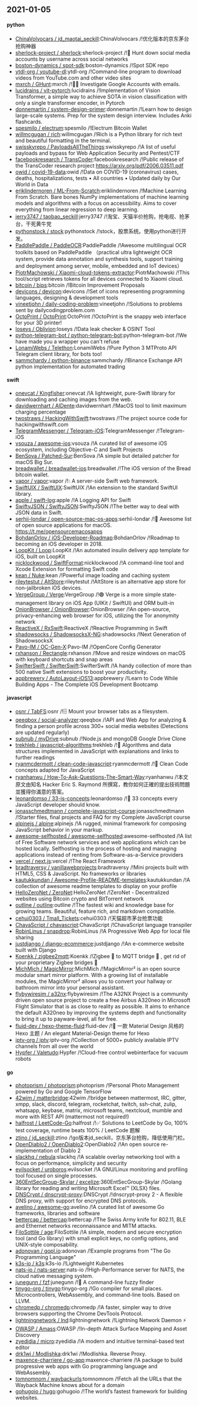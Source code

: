 ## 2021-01-05

#### python
* [ChinaVolvocars / jd_maotai_seckill](https://github.com/ChinaVolvocars/jd_maotai_seckill):ChinaVolvocars /!优化版本的京东茅台抢购神器
* [sherlock-project / sherlock](https://github.com/sherlock-project/sherlock):sherlock-project /!🔎
Hunt down social media accounts by username across social networks
* [boston-dynamics / spot-sdk](https://github.com/boston-dynamics/spot-sdk):boston-dynamics /!Spot SDK repo
* [ytdl-org / youtube-dl](https://github.com/ytdl-org/youtube-dl):ytdl-org /!Command-line program to download videos from YouTube.com and other video sites
* [mxrch / GHunt](https://github.com/mxrch/GHunt):mxrch /!🕵️‍♂️
Investigate Google Accounts with emails.
* [lucidrains / vit-pytorch](https://github.com/lucidrains/vit-pytorch):lucidrains /!Implementation of Vision Transformer, a simple way to achieve SOTA in vision classification with only a single transformer encoder, in Pytorch
* [donnemartin / system-design-primer](https://github.com/donnemartin/system-design-primer):donnemartin /!Learn how to design large-scale systems. Prep for the system design interview. Includes Anki flashcards.
* [spesmilo / electrum](https://github.com/spesmilo/electrum):spesmilo /!Electrum Bitcoin Wallet
* [willmcgugan / rich](https://github.com/willmcgugan/rich):willmcgugan /!Rich is a Python library for rich text and beautiful formatting in the terminal.
* [swisskyrepo / PayloadsAllTheThings](https://github.com/swisskyrepo/PayloadsAllTheThings):swisskyrepo /!A list of useful payloads and bypass for Web Application Security and Pentest/CTF
* [facebookresearch / TransCoder](https://github.com/facebookresearch/TransCoder):facebookresearch /!Public release of the TransCoder research project https://arxiv.org/pdf/2006.03511.pdf
* [owid / covid-19-data](https://github.com/owid/covid-19-data):owid /!Data on COVID-19 (coronavirus) cases, deaths, hospitalizations, tests • All countries • Updated daily by Our World in Data
* [eriklindernoren / ML-From-Scratch](https://github.com/eriklindernoren/ML-From-Scratch):eriklindernoren /!Machine Learning From Scratch. Bare bones NumPy implementations of machine learning models and algorithms with a focus on accessibility. Aims to cover everything from linear regression to deep learning.
* [jerry3747 / taobao_seckill](https://github.com/jerry3747/taobao_seckill):jerry3747 /!淘宝、天猫半价抢购，抢电视、抢茅台，干死黄牛党
* [pythonstock / stock](https://github.com/pythonstock/stock):pythonstock /!stock，股票系统。使用python进行开发。
* [PaddlePaddle / PaddleOCR](https://github.com/PaddlePaddle/PaddleOCR):PaddlePaddle /!Awesome multilingual OCR toolkits based on PaddlePaddle （practical ultra lightweight OCR system, provide data annotation and synthesis tools, support training and deployment among server, mobile, embedded and IoT devices）
* [PiotrMachowski / Xiaomi-cloud-tokens-extractor](https://github.com/PiotrMachowski/Xiaomi-cloud-tokens-extractor):PiotrMachowski /!This tool/script retrieves tokens for all devices connected to Xiaomi cloud.
* [bitcoin / bips](https://github.com/bitcoin/bips):bitcoin /!Bitcoin Improvement Proposals
* [devicons / devicon](https://github.com/devicons/devicon):devicons /!Set of icons representing programming languages, designing & development tools
* [vineetjohn / daily-coding-problem](https://github.com/vineetjohn/daily-coding-problem):vineetjohn /!Solutions to problems sent by dailycodingproblem.com
* [OctoPrint / OctoPrint](https://github.com/OctoPrint/OctoPrint):OctoPrint /!OctoPrint is the snappy web interface for your 3D printer!
* [loseys / Oblivion](https://github.com/loseys/Oblivion):loseys /!Data leak checker & OSINT Tool
* [python-telegram-bot / python-telegram-bot](https://github.com/python-telegram-bot/python-telegram-bot):python-telegram-bot /!We have made you a wrapper you can't refuse
* [LonamiWebs / Telethon](https://github.com/LonamiWebs/Telethon):LonamiWebs /!Pure Python 3 MTProto API Telegram client library, for bots too!
* [sammchardy / python-binance](https://github.com/sammchardy/python-binance):sammchardy /!Binance Exchange API python implementation for automated trading

#### swift
* [onevcat / Kingfisher](https://github.com/onevcat/Kingfisher):onevcat /!A lightweight, pure-Swift library for downloading and caching images from the web.
* [davidwernhart / AlDente](https://github.com/davidwernhart/AlDente):davidwernhart /!MacOS tool to limit maximum charging percentage
* [twostraws / HackingWithSwift](https://github.com/twostraws/HackingWithSwift):twostraws /!The project source code for hackingwithswift.com
* [TelegramMessenger / Telegram-iOS](https://github.com/TelegramMessenger/Telegram-iOS):TelegramMessenger /!Telegram-iOS
* [vsouza / awesome-ios](https://github.com/vsouza/awesome-ios):vsouza /!A curated list of awesome iOS ecosystem, including Objective-C and Swift Projects
* [BenSova / Patched-Sur](https://github.com/BenSova/Patched-Sur):BenSova /!A simple but detailed patcher for macOS Big Sur.
* [breadwallet / breadwallet-ios](https://github.com/breadwallet/breadwallet-ios):breadwallet /!The iOS version of the Bread bitcoin wallet.
* [vapor / vapor](https://github.com/vapor/vapor):vapor /!💧
A server-side Swift web framework.
* [SwiftUIX / SwiftUIX](https://github.com/SwiftUIX/SwiftUIX):SwiftUIX /!An extension to the standard SwiftUI library.
* [apple / swift-log](https://github.com/apple/swift-log):apple /!A Logging API for Swift
* [SwiftyJSON / SwiftyJSON](https://github.com/SwiftyJSON/SwiftyJSON):SwiftyJSON /!The better way to deal with JSON data in Swift.
* [serhii-londar / open-source-mac-os-apps](https://github.com/serhii-londar/open-source-mac-os-apps):serhii-londar /!🚀
Awesome list of open source applications for macOS. https://t.me/opensourcemacosapps
* [BohdanOrlov / iOS-Developer-Roadmap](https://github.com/BohdanOrlov/iOS-Developer-Roadmap):BohdanOrlov /!Roadmap to becoming an iOS developer in 2018.
* [LoopKit / Loop](https://github.com/LoopKit/Loop):LoopKit /!An automated insulin delivery app template for iOS, built on LoopKit
* [nicklockwood / SwiftFormat](https://github.com/nicklockwood/SwiftFormat):nicklockwood /!A command-line tool and Xcode Extension for formatting Swift code
* [kean / Nuke](https://github.com/kean/Nuke):kean /!Powerful image loading and caching system
* [rileytestut / AltStore](https://github.com/rileytestut/AltStore):rileytestut /!AltStore is an alternative app store for non-jailbroken iOS devices.
* [VergeGroup / Verge](https://github.com/VergeGroup/Verge):VergeGroup /!🟣
Verge is a more simple state-management library on iOS App (UIKit / SwiftUI) and ORM built-in
* [OnionBrowser / OnionBrowser](https://github.com/OnionBrowser/OnionBrowser):OnionBrowser /!An open-source, privacy-enhancing web browser for iOS, utilizing the Tor anonymity network
* [ReactiveX / RxSwift](https://github.com/ReactiveX/RxSwift):ReactiveX /!Reactive Programming in Swift
* [shadowsocks / ShadowsocksX-NG](https://github.com/shadowsocks/ShadowsocksX-NG):shadowsocks /!Next Generation of ShadowsocksX
* [Pavo-IM / OC-Gen-X](https://github.com/Pavo-IM/OC-Gen-X):Pavo-IM /!OpenCore Config Generator
* [rxhanson / Rectangle](https://github.com/rxhanson/Rectangle):rxhanson /!Move and resize windows on macOS with keyboard shortcuts and snap areas
* [SwifterSwift / SwifterSwift](https://github.com/SwifterSwift/SwifterSwift):SwifterSwift /!A handy collection of more than 500 native Swift extensions to boost your productivity.
* [appbrewery / AutoLayout-iOS13](https://github.com/appbrewery/AutoLayout-iOS13):appbrewery /!Learn to Code While Building Apps - The Complete iOS Development Bootcamp

#### javascript
* [osnr / TabFS](https://github.com/osnr/TabFS):osnr /!🗄
Mount your browser tabs as a filesystem.
* [qeeqbox / social-analyzer](https://github.com/qeeqbox/social-analyzer):qeeqbox /!API and Web App for analyzing & finding a person profile across 300+ social media websites (Detections are updated regularly)
* [subnub / myDrive](https://github.com/subnub/myDrive):subnub /!Node.js and mongoDB Google Drive Clone
* [trekhleb / javascript-algorithms](https://github.com/trekhleb/javascript-algorithms):trekhleb /!📝
Algorithms and data structures implemented in JavaScript with explanations and links to further readings
* [ryanmcdermott / clean-code-javascript](https://github.com/ryanmcdermott/clean-code-javascript):ryanmcdermott /!🛁
Clean Code concepts adapted for JavaScript
* [ryanhanwu / How-To-Ask-Questions-The-Smart-Way](https://github.com/ryanhanwu/How-To-Ask-Questions-The-Smart-Way):ryanhanwu /!本文原文由知名 Hacker Eric S. Raymond 所撰寫，教你如何正確的提出技術問題並獲得你滿意的答案。
* [leonardomso / 33-js-concepts](https://github.com/leonardomso/33-js-concepts):leonardomso /!📜
33 concepts every JavaScript developer should know.
* [jonasschmedtmann / complete-javascript-course](https://github.com/jonasschmedtmann/complete-javascript-course):jonasschmedtmann /!Starter files, final projects and FAQ for my Complete JavaScript course
* [alpinejs / alpine](https://github.com/alpinejs/alpine):alpinejs /!A rugged, minimal framework for composing JavaScript behavior in your markup.
* [awesome-selfhosted / awesome-selfhosted](https://github.com/awesome-selfhosted/awesome-selfhosted):awesome-selfhosted /!A list of Free Software network services and web applications which can be hosted locally. Selfhosting is the process of hosting and managing applications instead of renting from Software-as-a-Service providers
* [vercel / next.js](https://github.com/vercel/next.js):vercel /!The React Framework
* [bradtraversy / vanillawebprojects](https://github.com/bradtraversy/vanillawebprojects):bradtraversy /!Mini projects built with HTML5, CSS & JavaScript. No frameworks or libraries
* [kautukkundan / Awesome-Profile-README-templates](https://github.com/kautukkundan/Awesome-Profile-README-templates):kautukkundan /!A collection of awesome readme templates to display on your profile
* [HelloZeroNet / ZeroNet](https://github.com/HelloZeroNet/ZeroNet):HelloZeroNet /!ZeroNet - Decentralized websites using Bitcoin crypto and BitTorrent network
* [outline / outline](https://github.com/outline/outline):outline /!The fastest wiki and knowledge base for growing teams. Beautiful, feature rich, and markdown compatible.
* [cehui0303 / Tmall_Tickets](https://github.com/cehui0303/Tmall_Tickets):cehui0303 /!天猫超市茅台抢票功能
* [ChavaScript / chavascript](https://github.com/ChavaScript/chavascript):ChavaScript /!ChavaScript language transpiler
* [RobinLinus / snapdrop](https://github.com/RobinLinus/snapdrop):RobinLinus /!A Progressive Web App for local file sharing
* [justdjango / django-ecommerce](https://github.com/justdjango/django-ecommerce):justdjango /!An e-commerce website built with Django
* [Koenkk / zigbee2mqtt](https://github.com/Koenkk/zigbee2mqtt):Koenkk /!Zigbee
🐝
to MQTT bridge
🌉
, get rid of your proprietary Zigbee bridges
🔨
* [MichMich / MagicMirror](https://github.com/MichMich/MagicMirror):MichMich /!MagicMirror² is an open source modular smart mirror platform. With a growing list of installable modules, the MagicMirror² allows you to convert your hallway or bathroom mirror into your personal assistant.
* [flybywiresim / a32nx](https://github.com/flybywiresim/a32nx):flybywiresim /!The A32NX Project is a community driven open source project to create a free Airbus A320neo in Microsoft Flight Simulator that is as close to reality as possible. It aims to enhance the default A320neo by improving the systems depth and functionality to bring it up to payware-level, all for free.
* [fluid-dev / hexo-theme-fluid](https://github.com/fluid-dev/hexo-theme-fluid):fluid-dev /!🌊
一款 Material Design 风格的 Hexo 主题 / An elegant Material-Design theme for Hexo
* [iptv-org / iptv](https://github.com/iptv-org/iptv):iptv-org /!Collection of 5000+ publicly available IPTV channels from all over the world
* [Hypfer / Valetudo](https://github.com/Hypfer/Valetudo):Hypfer /!Cloud-free control webinterface for vacuum robots

#### go
* [photoprism / photoprism](https://github.com/photoprism/photoprism):photoprism /!Personal Photo Management powered by Go and Google TensorFlow
* [42wim / matterbridge](https://github.com/42wim/matterbridge):42wim /!bridge between mattermost, IRC, gitter, xmpp, slack, discord, telegram, rocketchat, twitch, ssh-chat, zulip, whatsapp, keybase, matrix, microsoft teams, nextcloud, mumble and more with REST API (mattermost not required!)
* [halfrost / LeetCode-Go](https://github.com/halfrost/LeetCode-Go):halfrost /!✅
Solutions to LeetCode by Go, 100% test coverage, runtime beats 100% / LeetCode 题解
* [ztino / jd_seckill](https://github.com/ztino/jd_seckill):ztino /!go版本jd_seckill，京东茅台抢购，降低使用门栏。
* [OpenDiablo2 / OpenDiablo2](https://github.com/OpenDiablo2/OpenDiablo2):OpenDiablo2 /!An open source re-implementation of Diablo 2
* [slackhq / nebula](https://github.com/slackhq/nebula):slackhq /!A scalable overlay networking tool with a focus on performance, simplicity and security
* [evilsocket / uroboros](https://github.com/evilsocket/uroboros):evilsocket /!A GNU/Linux monitoring and profiling tool focused on single processes.
* [360EntSecGroup-Skylar / excelize](https://github.com/360EntSecGroup-Skylar/excelize):360EntSecGroup-Skylar /!Golang library for reading and writing Microsoft Excel™ (XLSX) files.
* [DNSCrypt / dnscrypt-proxy](https://github.com/DNSCrypt/dnscrypt-proxy):DNSCrypt /!dnscrypt-proxy 2 - A flexible DNS proxy, with support for encrypted DNS protocols.
* [avelino / awesome-go](https://github.com/avelino/awesome-go):avelino /!A curated list of awesome Go frameworks, libraries and software
* [bettercap / bettercap](https://github.com/bettercap/bettercap):bettercap /!The Swiss Army knife for 802.11, BLE and Ethernet networks reconnaissance and MITM attacks.
* [FiloSottile / age](https://github.com/FiloSottile/age):FiloSottile /!A simple, modern and secure encryption tool (and Go library) with small explicit keys, no config options, and UNIX-style composability.
* [adonovan / gopl.io](https://github.com/adonovan/gopl.io):adonovan /!Example programs from "The Go Programming Language"
* [k3s-io / k3s](https://github.com/k3s-io/k3s):k3s-io /!Lightweight Kubernetes
* [nats-io / nats-server](https://github.com/nats-io/nats-server):nats-io /!High-Performance server for NATS, the cloud native messaging system.
* [junegunn / fzf](https://github.com/junegunn/fzf):junegunn /!🌸
A command-line fuzzy finder
* [tinygo-org / tinygo](https://github.com/tinygo-org/tinygo):tinygo-org /!Go compiler for small places. Microcontrollers, WebAssembly, and command-line tools. Based on LLVM.
* [chromedp / chromedp](https://github.com/chromedp/chromedp):chromedp /!A faster, simpler way to drive browsers supporting the Chrome DevTools Protocol.
* [lightningnetwork / lnd](https://github.com/lightningnetwork/lnd):lightningnetwork /!Lightning Network Daemon
⚡️
* [OWASP / Amass](https://github.com/OWASP/Amass):OWASP /!In-depth Attack Surface Mapping and Asset Discovery
* [zyedidia / micro](https://github.com/zyedidia/micro):zyedidia /!A modern and intuitive terminal-based text editor
* [drk1wi / Modlishka](https://github.com/drk1wi/Modlishka):drk1wi /!Modlishka. Reverse Proxy.
* [maxence-charriere / go-app](https://github.com/maxence-charriere/go-app):maxence-charriere /!A package to build progressive web apps with Go programming language and WebAssembly.
* [tomnomnom / waybackurls](https://github.com/tomnomnom/waybackurls):tomnomnom /!Fetch all the URLs that the Wayback Machine knows about for a domain
* [gohugoio / hugo](https://github.com/gohugoio/hugo):gohugoio /!The world’s fastest framework for building websites.
